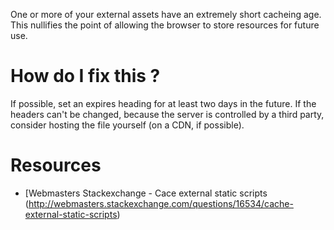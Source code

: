 One or more of your external assets have an extremely short cacheing age. This nullifies the point of allowing the browser to store resources for future use.

# How do I fix this ?

If possible, set an expires heading for at least two days in the future. If the headers can't be changed, because the server is controlled by a third party, consider hosting the file yourself (on a CDN, if possible).

# Resources

* [Webmasters Stackexchange - Cace external static scripts (http://webmasters.stackexchange.com/questions/16534/cache-external-static-scripts)
